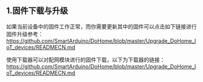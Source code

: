 ## 1.固件下载与升级
如果当前设备中的固件工作正常，而你需要更新其中的固件可以点击如下链接进行固件升级参考：https://github.com/SmartArduino/DoHome/blob/master/Upgrade_DoHome_IoT_devices/READMECN.md

使用下载器可以对配网模块进行的固件下载，以下为下载器的链接：
https://github.com/SmartArduino/DoHome/blob/master/Upgrade_DoHome_IoT_devices/READMECN.md
